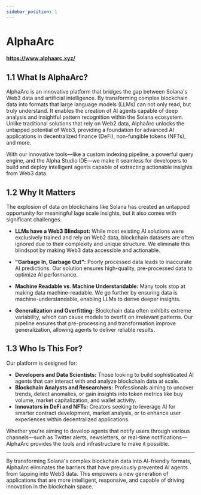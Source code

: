```yaml
---
sidebar_position: 1
---
```


# AlphaArc

#### https://www.alphaarc.xyz/

## 1.1 What Is AlphaArc?
AlphaArc is an innovative platform that bridges the gap between Solana's Web3 data and artificial intelligence. By transforming complex blockchain data into formats that large language models (LLMs) can not only read, but truly understand. It enables the creation of AI agents capable of deep analysis and insightful pattern recognition within the Solana ecosystem. Unlike traditional solutions that rely on Web2 data, AlphaArc unlocks the untapped potential of Web3, providing a foundation for advanced AI applications in decentralized finance (DeFi), non-fungible tokens (NFTs), and more.

With our innovative tools—like a custom indexing pipeline, a powerful query engine, and the Alpha Studio IDE—we make it seamless for developers to build and deploy intelligent agents capable of extracting actionable insights from Web3 data.

## 1.2 Why It Matters
The explosion of data on blockchains like Solana has created an untapped opportunity for meaningful lage scale insights, but it also comes with significant challenges.

- **LLMs have a Web3 Blindspot:**
While most existing AI solutions were exclusively trained and rely on Web2 data, blockchain datasets are often ignored due to their complexity and unique structure. We eliminate this blindspot by making Web3 data accessible and actionable.

- **"Garbage In, Garbage Out":** 
Poorly processed data leads to inaccurate AI predictions. Our solution ensures high-quality, pre-processed data to optimize AI performance.

- **Machine Readable vs. Machine Understandable:**
Many tools stop at making data machine-readable. We go further by ensuring data is machine-understandable, enabling LLMs to derive deeper insights.

- **Generalization and Overfitting:** Blockchain data often exhibits extreme variability, which can cause models to overfit on irrelevant patterns. Our pipeline ensures that pre-processing and transformation improve generalization, allowing agents to deliver reliable results.

## 1.3 Who Is This For?
Our platform is designed for:

- **Developers and Data Scientists:** Those looking to build sophisticated AI agents that can interact with and analyze blockchain data at scale.
- **Blockchain Analysts and Researchers:** Professionals aiming to uncover trends, detect anomalies, or gain insights into token metrics like buy volume, market capitalization, and wallet activity.
- **Innovators in DeFi and NFTs:** Creators seeking to leverage AI for smarter contract development, market analysis, or to enhance user experiences within decentralized applications.

Whether you're aiming to develop agents that notify users through various channels—such as Twitter alerts, newsletters, or real-time notifications—AlphaArc provides the tools and infrastructure to make it possible.


--------


By transforming Solana's complex blockchain data into AI-friendly formats, AlphaArc eliminates the barriers that have previously prevented AI agents from tapping into Web3 data. This empowers a new generation of applications that are more intelligent, responsive, and capable of driving innovation in the blockchain space.